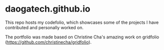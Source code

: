 # daogatech.github.io

This repo hosts my codefolio, which showcases some of the projects I have contributed and personally worked on.

The portfolio was made based on Christine Cha's amazing work on gridfolio (https://github.com/christinecha/gridfolio). 
